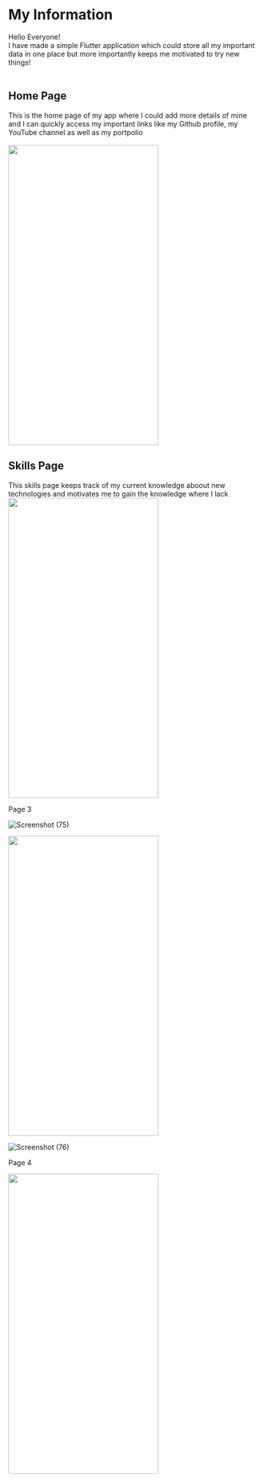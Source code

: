 # My Information

Hello Everyone!<br>
I have made a simple Flutter application which could store all my important data in one place but more importantly keeps me motivated to try new things! 
<br><br>

<h2>Home Page</h2>
This is the home page of my app where I could add more details of mine and I can quickly access my important links like my Github profile, my YouTube channel as well as my portpolio<br><br>
<img src="https://user-images.githubusercontent.com/82522478/122677885-f01a7c80-d201-11eb-886c-8e24d1611048.gif" width="300" height="600">


<h2>Skills Page</h2>
This skills page keeps track of my current knowledge aboout new technologies and motivates me to gain the knowledge where I lack 
<img src="https://user-images.githubusercontent.com/82522478/122678315-e8f46e00-d203-11eb-81fc-f9441d4c64c1.gif" width="300" height="600">




<p>Page 3</p>

![Screenshot (75)](https://user-images.githubusercontent.com/82522478/122678973-8badec00-d206-11eb-8c11-7fa490866ff6.png)

<img src="https://user-images.githubusercontent.com/82522478/122678396-53a5a980-d204-11eb-9e88-8af9164d9bf9.gif" width="300" height="600">

![Screenshot (76)](https://user-images.githubusercontent.com/82522478/122678984-9bc5cb80-d206-11eb-913c-ed69c02edff7.png)




<p>Page 4</p>
<img src="https://user-images.githubusercontent.com/82522478/122678460-a7b08e00-d204-11eb-824a-26f06b47bd6d.gif" width="300" height="600">
